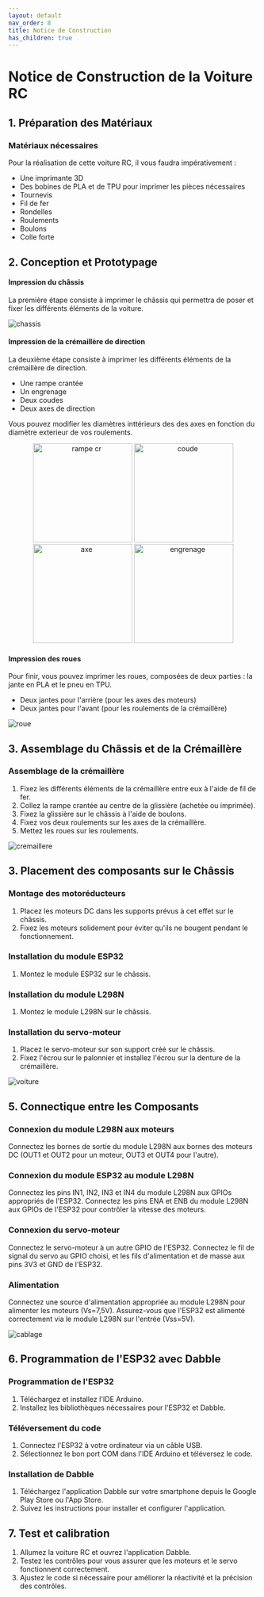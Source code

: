 ```yaml
---
layout: default
nav_order: 8
title: Notice de Construction 
has_children: true
---
```


# Notice de Construction de la Voiture RC

## 1. Préparation des Matériaux

### Matériaux nécessaires
Pour la réalisation de cette voiture RC, il vous faudra impérativement :

- Une imprimante 3D
- Des bobines de PLA et de TPU pour imprimer les pièces nécessaires
- Tournevis
- Fil de fer
- Rondelles
- Roulements
- Boulons
- Colle forte

## 2. Conception et Prototypage

#### Impression du châssis
La première étape consiste à imprimer le châssis qui permettra de poser et fixer les différents éléments de la voiture.

![chassis](https://github.com/Makerspace-Amiens/2024-RCMiniCar/assets/119036120/4c704abc-9731-4fd7-9e0f-64920991eab5)

#### Impression de la crémaillère de direction
La deuxième étape consiste à imprimer les différents éléments de la crémaillère de direction.

- Une rampe crantée
- Un engrenage
- Deux coudes
- Deux axes de direction

Vous pouvez modifier les diamètres inttérieurs des des axes en fonction du diamètre exterieur de vos roulements.

<p align="center">
  <img src="https://github.com/Makerspace-Amiens/2024-RCMiniCar/assets/119036120/0c5be8dc-9037-4cb7-bb3f-c28707bf138d" alt="rampe cr" width="200"/>
  <img src="https://github.com/Makerspace-Amiens/2024-RCMiniCar/assets/119036120/90a9c107-36cd-4fe9-9387-1200802588cd" alt="coude" width="200"/>
  <img src="https://github.com/Makerspace-Amiens/2024-RCMiniCar/assets/119036120/a5566665-74a0-47ea-8d21-d0cd39aa2eda" alt="axe" width="200"/>
  <img src="https://github.com/Makerspace-Amiens/2024-RCMiniCar/assets/119036120/e3bcd6c5-8b4a-44af-9be4-eb96af6c1717" alt="engrenage" width="200"/>
</p>


#### Impression des roues
Pour finir, vous pouvez imprimer les roues, composées de deux parties : la jante en PLA et le pneu en TPU.

- Deux jantes pour l'arrière (pour les axes des moteurs)
- Deux jantes pour l'avant (pour les roulements de la crémaillère)

![roue](https://github.com/Makerspace-Amiens/2024-RCMiniCar/assets/119036120/8065fe86-970f-45b6-85d1-6cd037d81a4d)

## 3. Assemblage du Châssis et de la Crémaillère

### Assemblage de la crémaillère
1. Fixez les différents éléments de la crémaillère entre eux à l'aide de fil de fer.
2. Collez la rampe crantée au centre de la glissière (achetée ou imprimée).
3. Fixez la glissière sur le châssis à l'aide de boulons.
4. Fixez vos deux roulements sur les axes de la crémaillère.
5. Mettez les roues sur les roulements.

![cremaillere](https://github.com/Makerspace-Amiens/2024-RCMiniCar/assets/119036120/6f7fb151-9823-4363-80aa-48ab4e3c1483)

## 3. Placement des composants sur le Châssis 

### Montage des motoréducteurs
1. Placez les moteurs DC dans les supports prévus à cet effet sur le châssis.
2. Fixez les moteurs solidement pour éviter qu'ils ne bougent pendant le fonctionnement.

### Installation du module ESP32
1. Montez le module ESP32 sur le châssis.

### Installation du module L298N
1. Montez le module L298N sur le châssis.

### Installation du servo-moteur
1. Placez le servo-moteur sur son support créé sur le châssis.
2. Fixez l'écrou sur le palonnier et installez l'écrou sur la denture de la crémaillère.

![voiture](https://github.com/Makerspace-Amiens/2024-RCMiniCar/assets/119036120/433f8bb3-1545-49fa-95b8-c67c50ce1d51)


## 5. Connectique entre les Composants

### Connexion du module L298N aux moteurs
Connectez les bornes de sortie du module L298N aux bornes des moteurs DC (OUT1 et OUT2 pour un moteur, OUT3 et OUT4 pour l'autre).

### Connexion du module ESP32 au module L298N
Connectez les pins IN1, IN2, IN3 et IN4 du module L298N aux GPIOs appropriés de l'ESP32.
Connectez les pins ENA et ENB du module L298N aux GPIOs de l'ESP32 pour contrôler la vitesse des moteurs.

### Connexion du servo-moteur
Connectez le servo-moteur à un autre GPIO de l'ESP32.
Connectez le fil de signal du servo au GPIO choisi, et les fils d'alimentation et de masse aux pins 3V3 et GND de l'ESP32.

### Alimentation
Connectez une source d'alimentation appropriée au module L298N pour alimenter les moteurs (Vs=7,5V).
Assurez-vous que l'ESP32 est alimenté correctement via le module L298N sur l'entrée (Vss=5V).

![cablage](https://github.com/Makerspace-Amiens/2024-RCMiniCar/assets/119036120/3f7cbb74-5b04-45f9-9f49-4e2c18df5542)

## 6. Programmation de l'ESP32 avec Dabble

### Programmation de l'ESP32
1. Téléchargez et installez l'IDE Arduino.
2. Installez les bibliothèques nécessaires pour l'ESP32 et Dabble.

### Téléversement du code
1. Connectez l'ESP32 à votre ordinateur via un câble USB.
2. Sélectionnez le bon port COM dans l'IDE Arduino et téléversez le code.

### Installation de Dabble
1. Téléchargez l'application Dabble sur votre smartphone depuis le Google Play Store ou l'App Store.
2. Suivez les instructions pour installer et configurer l'application.

## 7. Test et calibration
1. Allumez la voiture RC et ouvrez l'application Dabble.
2. Testez les contrôles pour vous assurer que les moteurs et le servo fonctionnent correctement.
3. Ajustez le code si nécessaire pour améliorer la réactivité et la précision des contrôles.

